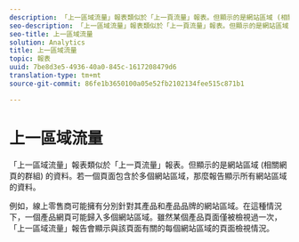 ```yaml
---
description: 「上一區域流量」報表類似於「上一頁流量」報表。但顯示的是網站區域 (相關網頁的群組) 的資料。若一個頁面包含於多個網站區域，那麼報告顯示所有網站區域的資料。
seo-description: 「上一區域流量」報表類似於「上一頁流量」報表。但顯示的是網站區域 (相關網頁的群組) 的資料。若一個頁面包含於多個網站區域，那麼報表顯示所有網站區域的資料。
seo-title: 上一區域流量
solution: Analytics
title: 上一區域流量
topic: 報表
uuid: 7be8d3e5-4936-40a0-845c-1617208479d6
translation-type: tm+mt
source-git-commit: 86fe1b3650100a05e52fb2102134fee515c871b1

---
```



# 上一區域流量

「上一區域流量」報表類似於「上一頁流量」報表。但顯示的是網站區域 (相關網頁的群組) 的資料。若一個頁面包含於多個網站區域，那麼報告顯示所有網站區域的資料。

例如，線上零售商可能擁有分別針對其產品和產品品牌的網站區域。在這種情況下，一個產品網頁可能歸入多個網站區域。雖然某個產品頁面僅被檢視過一次，「上一區域流量」報告會顯示與該頁面有關的每個網站區域的頁面檢視情況。
